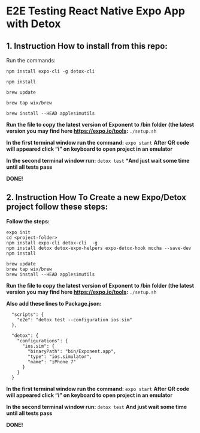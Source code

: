 # E2E Testing React Native Expo App with Detox

## 1. Instruction How to install from this repo:

Run the commands:
```
npm install expo-cli -g detox-cli

npm install

brew update

brew tap wix/brew

brew install --HEAD applesimutils
```

**Run the file to copy the latest version of Exponent to /bin folder (the latest version you may find here https://expo.io/tools:**
```./setup.sh```

**In the first terminal window run the command:**
```expo start```
**After QR code will appeared click “i” on keyboard to open project in an emulator**

**In the second terminal window run:**
```detox test```
***And just wait some time until all tests pass**

**DONE!**

## 2. Instruction How To Create a new Expo/Detox project  follow these steps:

**Follow the steps:**
```
expo init
cd <project-folder>
npm install expo-cli detox-cli  -g 
npm install detox detox-expo-helpers expo-detox-hook mocha --save-dev
npm install
```
```
brew update
brew tap wix/brew
brew install --HEAD applesimutils
```
**Run the file to copy the latest version of Exponent to /bin folder (the latest version you may find here https://expo.io/tools:**
```./setup.sh```

**Also add these lines to Package.json:**
```
  "scripts": {
    "e2e": "detox test --configuration ios.sim"
  },

  "detox": {
    "configurations": {
      "ios.sim": {
        "binaryPath": "bin/Exponent.app",
        "type": "ios.simulator",
        "name": "iPhone 7"
      }
    }
  }
```
**In the first terminal window run the command:**
```expo start```
**After QR code will appeared click “i” on keyboard to open project in an emulator**

**In the second terminal window run:**
```detox test```
**And just wait some time until all tests pass**

**DONE!**
